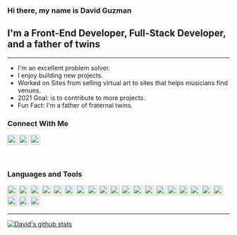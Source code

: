 ### Hi there, my name is David Guzman

## I'm a Front-End Developer, Full-Stack Developer, and a father of twins

---

- I'm an excellent problem solver.
- I enjoy building new projects.
- Worked on Sites from selling virtual art to sites that helps musicians find venues.
- 2021 Goal: is to contribute to more projects.
- Fun Fact: I'm a father of fraternal twins.

### Connect With Me

[<img src="https://cdn.icon-icons.com/icons2/936/PNG/512/github-logo_icon-icons.com_73546.png" width="22px" />][github]  [<img src="https://ddo0fzhfvians.cloudfront.net/uploads/icons/png/16090541531530099327-512.png" width="22px" />][linkedin] [<img src="https://ddo0fzhfvians.cloudfront.net/uploads/icons/png/16438666591561032650-512.png" width="22px" />][twitter]

<br />

### Languages and Tools

[<img src="https://cdn.icon-icons.com/icons2/2415/PNG/512/react_original_logo_icon_146374.png" width=22px>][react] [<img src="https://cdn.icon-icons.com/icons2/2415/PNG/512/redux_original_logo_icon_146365.png" width=22px>][redux] [<img src="https://cdn.icon-icons.com/icons2/2108/PNG/512/javascript_icon_130900.png" width=22px>][javascript] [<img src="https://cdn.icon-icons.com/icons2/112/PNG/512/python_18894.png" width=22px>][python] [<img src="https://cdn.icon-icons.com/icons2/2107/PNG/512/file_type_django_icon_130645.png" width=22px>][django] [<img src="https://cdn.icon-icons.com/icons2/910/PNG/512/html-5_icon-icons.com_71170.png" width=22px>][html] [<img src="https://cdn.icon-icons.com/icons2/2107/PNG/512/file_type_css_icon_130661.png" width=22px>][css] [<img src="https://cdn.icon-icons.com/icons2/2107/PNG/512/file_type_sass_icon_130182.png" width=22px>][sass] [<img src="https://cdn.icon-icons.com/icons2/2107/PNG/512/file_type_tailwind_icon_130128.png" width=22px>][tailwind] [<img src="https://cdn.icon-icons.com/icons2/2415/PNG/512/bootstrap_plain_logo_icon_146619.png" width=22px>][bootstrap] [<img src="https://cdn.icon-icons.com/icons2/47/PNG/128/gimp_10101.png" width=22px>][gimp]
[<img src="https://cdn.icon-icons.com/icons2/691/PNG/512/google_firebase_icon-icons.com_61475.png" width=22px>][firebase] [<img src="https://cdn.icon-icons.com/icons2/2107/PNG/512/file_type_aws_icon_130732.png" width=22px>][aws] [<img src="https://cdn.icon-icons.com/icons2/2415/PNG/512/mongodb_original_wordmark_logo_icon_146425.png" width="22px">][mongodb] [<img src="https://cdn.icon-icons.com/icons2/2107/PNG/512/file_type_node_icon_130301.png" width=22px>][node] [<img src="https://cdn.icon-icons.com/icons2/2107/PNG/512/file_type_sql_icon_130152.png" width=22px>][sql] [<img src="https://cdn.icon-icons.com/icons2/2107/PNG/512/file_type_ejs_icon_130626.png" width=22px>][ejs] [<img src="https://cdn.icon-icons.com/icons2/2107/PNG/512/file_type_pug_icon_130225.png" width=22px>][pug] [<img src="https://cdn.icon-icons.com/icons2/2107/PNG/512/file_type_git_icon_130581.png" width=22px>][git] [<img src="https://cdn.icon-icons.com/icons2/1508/PNG/512/utilitiesterminal_103852.png" width=22px>][terminal] [<img src="https://cdn.icon-icons.com/icons2/70/PNG/512/ubuntu_14143.png" width=22px>][linux] [<img src="https://cdn.icon-icons.com/icons2/195/PNG/256/Blender_23505.png" width=22px>][blender]



---
[![David's github stats](https://github-readme-stats.vercel.app/api?username=daveguz97&theme=tokyonight)](https://github.com/anuraghazra/github-readme-stats)


[github]: https://github.com/daveguz97
[linkedin]: https://linkedin.com/in/daveguz97
[twitter]: https://twitter.com/daveguz97
[react]: https://reactjs.org/
[javascript]: https://developer.mozilla.org/en-US/docs/Web/JavaScript
[python]: https://www.python.org/doc/
[html]: https://developer.mozilla.org/en-US/docs/Web/HTML
[css]: https://css-tricks.com/
[sass]: https://sass-lang.com/
[gimp]: https://www.gimp.org/ 
[redux]: https://redux.js.org/
[django]: https://www.djangoproject.com/
[tailwind]: https://tailwindcss.com/
[bootstrap]: https://getbootstrap.com/
[firebase]: https://firebase.google.com/
[aws]:https://aws.amazon.com/
[mongodb]: https://www.mongodb.com/
[node]: https://nodejs.org/en/
[sql]: https://www.w3schools.com/sql/
[ejs]: https://ejs.co/
[pug]: https://pugjs.org/api/getting-started.html
[git]: https://git-scm.com/
[terminal]: https://en.wikipedia.org/wiki/Bash_%28Unix_shell%29
[linux]: https://ubuntu.com/
[blender]: https://www.blender.org/
<br />
